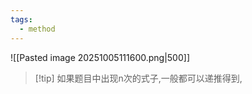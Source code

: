 ```yaml
---
tags:
  - method
---
```


![[Pasted image 20251005111600.png|500]]
>[!tip] 如果题目中出现n次的式子,一般都可以递推得到,


